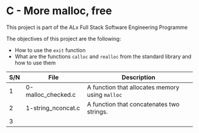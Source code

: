 # C - More malloc, free

This project is part of the ALx Full Stack Software Engineering Programme

The objectives of this project are the following: 
- How to use the `exit` function
- What are the functions `calloc` and `realloc` from the standard library and how to use them

| S/N | File | Description |
| --- | ---- | ----------- |
| 1 | 0-malloc_checked.c | A function that allocates memory using `malloc` |
| 2 | 1-string_nconcat.c | A function that concatenates two strings. |
| 3 | 
